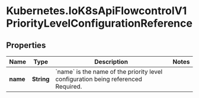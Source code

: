 # Kubernetes.IoK8sApiFlowcontrolV1PriorityLevelConfigurationReference

## Properties

Name | Type | Description | Notes
------------ | ------------- | ------------- | -------------
**name** | **String** | &#x60;name&#x60; is the name of the priority level configuration being referenced Required. | 


